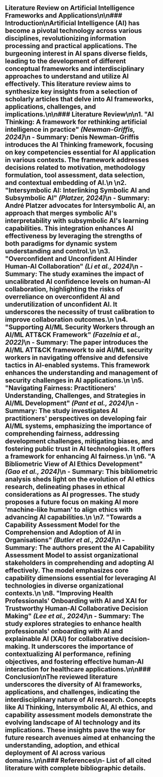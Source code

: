 ## Literature Review on Artificial Intelligence Frameworks and Applications\n\n### Introduction\nArtificial Intelligence (AI) has become a pivotal technology across various disciplines, revolutionizing information processing and practical applications. The burgeoning interest in AI spans diverse fields, leading to the development of different conceptual frameworks and interdisciplinary approaches to understand and utilize AI effectively. This literature review aims to synthesize key insights from a selection of scholarly articles that delve into AI frameworks, applications, challenges, and implications.\n\n### Literature Review\n\n1. **\"AI Thinking: A framework for rethinking artificial intelligence in practice\"** *(Newman-Griffis, 2024)*\n   - **Summary**: Denis Newman-Griffis introduces the AI Thinking framework, focusing on key competencies essential for AI application in various contexts. The framework addresses decisions related to motivation, methodology formulation, tool assessment, data selection, and contextual embedding of AI.\n   \n2. **\"Intersymbolic AI: Interlinking Symbolic AI and Subsymbolic AI\"** *(Platzer, 2024)*\n   - **Summary**: André Platzer advocates for Intersymbolic AI, an approach that merges symbolic AI's interpretability with subsymbolic AI's learning capabilities. This integration enhances AI effectiveness by leveraging the strengths of both paradigms for dynamic system understanding and control.\n   \n3. **\"Overconfident and Unconfident AI Hinder Human-AI Collaboration\"** *(Li et al., 2024)*\n   - **Summary**: The study examines the impact of uncalibrated AI confidence levels on human-AI collaboration, highlighting the risks of overreliance on overconfident AI and underutilization of unconfident AI. It underscores the necessity of trust calibration to improve collaboration outcomes.\n   \n4. **\"Supporting AI/ML Security Workers through an AI/ML ATT&CK Framework\"** *(Fazelnia et al., 2022)*\n   - **Summary**: The paper introduces the AI/ML ATT&CK framework to aid AI/ML security workers in navigating offensive and defensive tactics in AI-enabled systems. This framework enhances the understanding and management of security challenges in AI applications.\n   \n5. **\"Navigating Fairness: Practitioners' Understanding, Challenges, and Strategies in AI/ML Development\"** *(Pant et al., 2024)*\n   - **Summary**: The study investigates AI practitioners' perspectives on developing fair AI/ML systems, emphasizing the importance of comprehending fairness, addressing development challenges, mitigating biases, and fostering public trust in AI technologies. It offers a framework for enhancing AI fairness.\n   \n6. **\"A Bibliometric View of AI Ethics Development\"** *(Gao et al., 2024)*\n   - **Summary**: This bibliometric analysis sheds light on the evolution of AI ethics research, delineating phases in ethical considerations as AI progresses. The study proposes a future focus on making AI more 'machine-like human' to align ethics with advancing AI capabilities.\n   \n7. **\"Towards a Capability Assessment Model for the Comprehension and Adoption of AI in Organisations\"** *(Butler et al., 2024)*\n   - **Summary**: The authors present the AI Capability Assessment Model to assist organizational stakeholders in comprehending and adopting AI effectively. The model emphasizes core capability dimensions essential for leveraging AI technologies in diverse organizational contexts.\n   \n8. **\"Improving Health Professionals' Onboarding with AI and XAI for Trustworthy Human-AI Collaborative Decision Making\"** *(Lee et al., 2024)*\n   - **Summary**: The study explores strategies to enhance health professionals' onboarding with AI and explainable AI (XAI) for collaborative decision-making. It underscores the importance of contextualizing AI performance, refining objectives, and fostering effective human-AI interaction for healthcare applications.\n\n### Conclusion\nThe reviewed literature underscores the diversity of AI frameworks, applications, and challenges, indicating the interdisciplinary nature of AI research. Concepts like AI Thinking, Intersymbolic AI, AI ethics, and capability assessment models demonstrate the evolving landscape of AI technology and its implications. These insights pave the way for future research avenues aimed at enhancing the understanding, adoption, and ethical deployment of AI across various domains.\n\n### References\n- List of all cited literature with complete bibliographic details.
